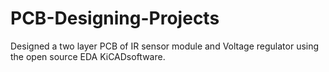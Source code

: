 # PCB-Designing-Projects
Designed a two layer PCB of IR sensor module and Voltage regulator using the open source EDA KiCADsoftware.

